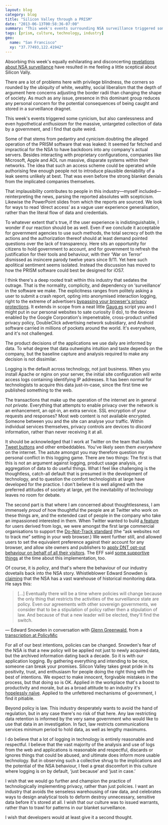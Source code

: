 ```yaml
---
layout: blog
category: blog
title: "Silicon Valley through a PRISM"
date: "2013-06-13T00:58:36-07:00"
summary: "This week's events surrounding NSA surveillance triggered some cynicism in the tech industry, but also carelessness and even hypothetical *enthusiasm* for the massive, untargeted collection of data by a government, and I find that quite weird. Along with  the ever-present privilege bias of the place, it set me thinking about how desensitised we as developers are to the entire practice."
tags: [prism, culture, technology, industry]
geo:
  name: "San Francisco"
  xy: "37.77493,122.41942"
---
```

Absorbing this week's equally exhilarating and disconcerting [revelations about NSA surveillance](http://www.guardian.co.uk/world/the-nsa-files) have resulted in me feeling a little sceptical about Silicon Vally.

There are a lot of problems here with privilege blindness, the corners so rounded by the ubiquity of white, wealthy, social liberalism that the depth of argument here concerns adjusting the border radii than changing the shape of society. As much as any issue, presence in this dominant group reduces any personal concern for the potential consequences of being caught and stored in a surveillance dragnet.

This week's events triggered some cynicism, but also carelessness and even hypothetical *enthusiasm* for the massive, untargeted collection of data by a government, and I find that quite weird.

Some of that stems from pedantry and cynicism doubting the alleged operation of the PRISM software that was leaked: It seemed far fetched and impractical for the NSA to have backdoors into any company's actual servers. Besides interacting with proprietary configurations, companies like Microsoft, Apple and AOL run massive, disparate systems within their networks. The idea that such an access scheme could be operated while authorising few enough people not to introduce plausible deniability of a leak seems unlikely at best. That was even before the strong blanket denials from the implicated companies themselves.

That implausibility contributes to people in this industry—myself included—reinterpreting the news, parsing the reported absolutes with scepticism. Likewise the PowerPoint slides from which the reports are sourced. We look for ways to read ‘direct access’ as a vague user experience generalisation, rather than the literal flow of data and credentials.

To whatever extent that's true, if the user experience is indistinguishable, I wonder if our reaction should be as well. Even if we conclude it acceptable for government agencies to use such methods, the total secrecy of both the actions and the authorization thereof should at least demand pointed questions over the lack of transparency. Here sits an opportunity for citizens to hold government to account, and for government to refresh the justification for their tools and behaviour, with their ‘War on Terror’ dismissed as insincere parody twelve years since 9/11. Yet here such apolitical sentiment seems isolated. Instead the discussion has moved to how the PRISM software could best be designed for iOS7.

I think there's a deep rooted trait within this industry that sedates the outrage. That is the normality, complicity, and dependency on ‘surveillance’ in the software we make. The explicitness ranges from politely asking a user to submit a crash report, opting into anonymised interaction logging, right to the extreme of advertisers [bypassing your browser's privacy protections](http://webpolicy.org/2012/02/17/safari-trackers/). It extends in scope from a neat little [Gaug.es](http://gaug.es) script you and I might put in our personal websites to sate curiosity (I do), to the devices enabled by the Google Corporation's impenetrable, cross-product unified privacy policy, DoubleClick advertising network subsidiary, and Android software carried in millions of pockets around the world. It's everywhere, and it's not challenged.

The product decisions of the applications we use daily are informed by data. To what degree that data outweighs intuition and taste depends on the company, but the baseline capture and analysis required to make any decision is not dissimilar.

Logging is the default across technology, not just business. When you install Apache or nginx on your server, the initial site configuration will write access logs containing identifying IP addresses. It has been *normal* for technologists to acquire this data just-in-case, since the first time we published something to the web.

The transactions that make up the operation of the internet are in general *not private*. Everything that attempts to enable privacy over the network is an enhancement, an opt-in, an extra service. SSL encryption of your requests and responses? Most web content is not available encrypted. Someone between you and the site can analyse your traffic. Within individual services themselves, privacy controls are devices to *discard* information, rather than never receiving it at all.

It should be acknowledged that I work at Twitter on the team that builds [Tweet buttons](http://twitter.com/buttons) and other embeddables. You've likely seen them *everywhere* on the internet. The astute amongst you may therefore question my personal conflict in this logging game. There are two things: The first is that this is not an argument against logging, product usage analysis, or aggregation of data to do useful things. What I feel like challenging is the thoughtless, catch-all default that is presumed in the development of technology, and to question the comfort technologists at large have developed for the practice. I don't believe it is well aligned with the preferred attitudes of society at large, yet the inevitability of technology leaves no room for debate.

The second part is that where I am concerned about thoughtlessness, I am immensely *proud* of how thoughtful the people are at Twitter who work on these things are, and the extended cast of people in the company who take an impassioned interested in them. When Twitter wanted to build [a feature](https://support.twitter.com/articles/20169421) for users derived from logs, we were amongst the first large commercial organisations to support the [Do-Not-Track standard](http://donottrack.us) (the “ask websites not to track me” setting in your web browser.) We went further still, and allowed users to set the equivalent preference against their account for any browser, and allow site owners and publishers to [apply DNT opt-out behaviour on behalf of all their visitors](https://dev.twitter.com/docs/tweet-button#optout). The EFF said [some supportive things](https://www.eff.org/deeplinks/2012/05/new-privacy-policy-twitter-commits-respecting-do-not-track) at the time about this implementation, too.

Of course, it is *policy*, and that's where the behaviour of our industry dovetails back into the NSA story. Whistleblower Edward Snowden is [claiming](http://www.guardian.co.uk/world/video/2013/jun/09/nsa-whistleblower-edward-snowden-interview-video) that the NSA has a vast warehouse of historical monitoring data. He says this:

> […] Eventually there will be a time where policies will change
> because the only thing that restricts the activities of the 
> surveillance state are policy. Even our agreements with other 
> sovereign governments, we consider that to be a stipulation of 
> policy rather then a stipulation of law. And because of that a 
> new leader will be elected, they'll find the switch.

— Edward Snowden in conversation with [Glenn Greenwald](https://twitter.com/ggreenwald), from a [transcription at PolicyMic](http://www.policymic.com/articles/47355/edward-snowden-interview-transcript-full-text-read-the-guardian-s-entire-interview-with-the-man-who-leaked-prism)

For all of our best intentions, policies can be changed. Snowden's fear of the NSA is that a new policy will be applied not just to newly acquired data, but the archived information dating back a decade. So it is with our application logging. By gathering everything and intending to be nice, someone can break your promises. Silicon Valley takes great pride in its positivity, trust, and enthusiasm for people doing the right thing with the best of intentions. We expect to make innocent, forgivable mistakes in the process, but that doing so is OK. Applied in the workplace that's a boost to productivity and morale, but as a broad attitude to an industry it's [hopelessly naïve](http://www.wired.com/gadgetlab/2012/02/path-social-media-app-uploads-ios-address-books-to-its-servers/). Applied to the unfettered mechanisms of government, I find it pitiable.

Beyond policy is law. This industry desperately wants to avoid the hand of regulation, but in any case there's no risk of that here. Any law restricting data retention is informed by the very same government who would like to use that data in an investigation. In fact, law restricts communications services *minimum* period to hold data, as well as lengthy maximums.

I do believe that a lot of logging in technology is entirely reasonable and respectful. I believe that the vast majority of the analysis and use of logs from the web and applications is reasonable and respectful, discards or ignores things that could be abused, and ultimate does inform more usable technology. But in observing such a collective shrug to the implications and the potential of the NSA behaviour, I feel a great discomfort in this culture where logging is on by default, ‘just because’ and ‘just in case.’

I wish that we would go further and champion the practice of technologically implementing privacy, rather than just policies. I want an industry that avoids the senseless warehousing of raw data, and celebrates ways to design analytical tools to deform destroy unnecessary, sensitive data before it's stored at all. I wish that our culture was to issued warrants, rather than to trawl for patterns in our blanket surveillance.

I wish that developers would at least give it a second thought.